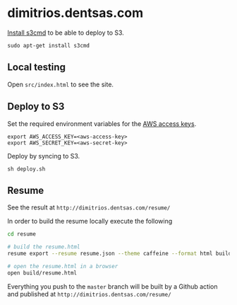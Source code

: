 # dimitrios.dentsas.com

[Install s3cmd](http://s3tools.org/s3cmd) to be able to deploy to S3.

`sudo apt-get install s3cmd`

## Local testing

Open `src/index.html` to see the site.

## Deploy to S3

Set the required environment variables for the [AWS access keys](https://console.aws.amazon.com/iam/home#/security_credential).

```
export AWS_ACCESS_KEY=<aws-access-key>
export AWS_SECRET_KEY=<aws-secret-key>
```

Deploy by syncing to S3.

`sh deploy.sh`

## Resume

See the result at `http://dimitrios.dentsas.com/resume/`

In order to build the resume locally execute the following

```bash
cd resume

# build the resume.html
resume export --resume resume.json --theme caffeine --format html build/resume.html

# open the resume.html in a browser
open build/resume.html
```

Everything you push to the `master` branch will be built by a Github action and published at `http://dimitrios.dentsas.com/resume/`
